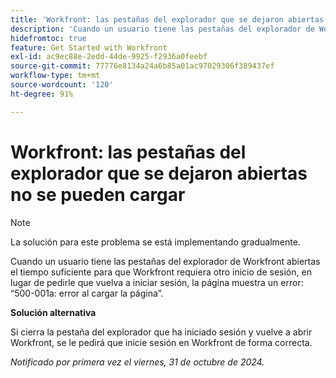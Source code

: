 ```yaml
---
title: 'Workfront: las pestañas del explorador que se dejaron abiertas no se pueden cargar'
description: 'Cuando un usuario tiene las pestañas del explorador de Workfront abiertas el tiempo suficiente para que Workfront requiera otro inicio de sesión, en lugar de pedirle que vuelva a iniciar sesión, la página muestra un error: “500-001a: error al cargar la página”.'
hidefromtoc: true
feature: Get Started with Workfront
exl-id: ac9ec88e-2edd-44de-9925-f2936a0feebf
source-git-commit: 77776e8134a24a6b85a01ac97029306f389437ef
workflow-type: tm+mt
source-wordcount: '120'
ht-degree: 91%

---
```


# Workfront: las pestañas del explorador que se dejaron abiertas no se pueden cargar

>[!NOTE]
>
>La solución para este problema se está implementando gradualmente.

Cuando un usuario tiene las pestañas del explorador de Workfront abiertas el tiempo suficiente para que Workfront requiera otro inicio de sesión, en lugar de pedirle que vuelva a iniciar sesión, la página muestra un error: “500-001a: error al cargar la página”.

**Solución alternativa**

Si cierra la pestaña del explorador que ha iniciado sesión y vuelve a abrir Workfront, se le pedirá que inicie sesión en Workfront de forma correcta.

_Notificado por primera vez el viernes, 31 de octubre de 2024._
